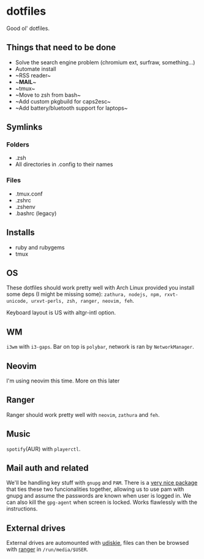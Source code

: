 # dotfiles

Good ol' dotfiles.

## Things that need to be done

* Solve the search engine problem (chromium ext, surfraw, something...)
* Automate install
* ~RSS reader~
* ~**MAIL**~
* ~tmux~
* ~Move to zsh from bash~
* ~Add custom pkgbuild for caps2esc~
* ~Add battery/bluetooth support for laptops~

## Symlinks

### Folders

* .zsh
* All directories in .config to their names

### Files

* .tmux.conf
* .zshrc
* .zshenv
* .bashrc (legacy)

## Installs

* ruby and rubygems
* tmux

## OS

These dotfiles should work pretty well with Arch Linux provided you install some
deps (I might be missing some): `zathura, nodejs, npm, rxvt-unicode,
urxvt-perls, zsh, ranger, neovim, feh`.

Keyboard layout is US with altgr-intl option.

## WM

`i3wm` with `i3-gaps`. Bar on top is `polybar`, network is ran by
`NetworkManager`.

## Neovim

I'm using neovim this time. More on this later

## Ranger

Ranger should work pretty well with `neovim`, `zathura` and `feh`.

## Music

`spotify`(AUR) with `playerctl`.

## Mail auth and related

We'll be handling key stuff with `gnupg` and `PAM`. There is a 
[very nice package](https://github.com/cruegge/pam-gnupg) that ties these two
funcionalities together, allowing us to use pam with gnupg and assume the
passwords are known when user is logged in. We can also kill the `gpg-agent`
when screen is locked. Works flawlessly with the instructions.

## External drives

External drives are automounted with
[udiskie](https://github.com/coldfix/udiskie), files can then be browsed with
[ranger](https://github.com/ranger/ranger) in `/run/media/$USER`.
